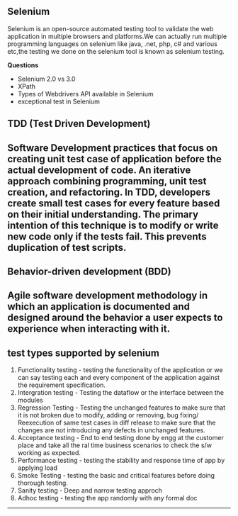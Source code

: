 **Selenium**
---
Selenium is an open-source automated testing tool to validate the web application in multiple browsers and platforms.We can actually run multiple programming languages on selenium like java, .net, php, c# and various etc,the testing we done on the selenium tool is known as selenium testing.




































**Questions**

- Selenium 2.0 vs 3.0
- XPath
- Types of Webdrivers API available in Selenium
- exceptional test in Selenium 




  
**TDD (Test Driven Development)**
--- 
   Software Development practices that focus on creating unit test case of application before the actual development of code. An iterative approach combining programming, unit test creation, and refactoring.
   In TDD, developers create small test cases for every feature based on their initial understanding. The primary intention of this technique is to modify or write new code only if the tests fail. This prevents duplication of test scripts.
--- 

**Behavior-driven development (BDD)**
---
  Agile software development methodology in which an application is documented and designed around the behavior a user expects to experience when interacting with it.
---
  
**test types supported by selenium**
---
1. Functionality testing - testing the functionality of the application or we can say testing each and every component of the application against the requirement specification.
2. Intergration testing - Testing the dataflow or the interface between the modules
3. Regression Testing - Testing the unchanged features to make sure that it is not broken due to modify, adding or removing, bug fixing/ Reexecution of same test cases in diff release to make sure that the changes are not introducing any defects in unchanged features.
4. Acceptance testing - End to end testing done by engg at the customer place and take all the ral time business scenarios to check the s/w working as expected.
5. Performance testing - testing the stability and response time of app by applying load 
6. Smoke Testing - testing the basic and critical features before doing thorough testing.
7. Sanity testing - Deep and narrow testing approch
8. Adhoc testing - testing the app randomly with any formal doc
---

   


  


